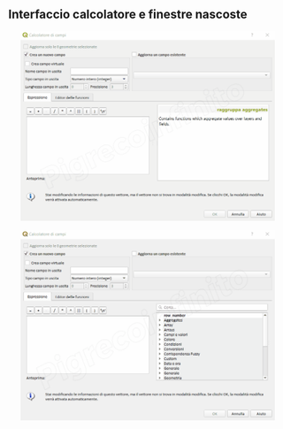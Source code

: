 ## Interfaccio calcolatore e finestre nascoste

<p align="center">
  <img width="460" src="/img/finestra_field_calc/hfcqgis_gruppi.gif">
</p>


<p align="center">
  <img width="460" src="/img/finestra_field_calc/hfcqgis_Help.gif">
</p>